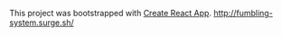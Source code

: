 This project was bootstrapped with [Create React App](https://github.com/facebook/create-react-app).
http://fumbling-system.surge.sh/
